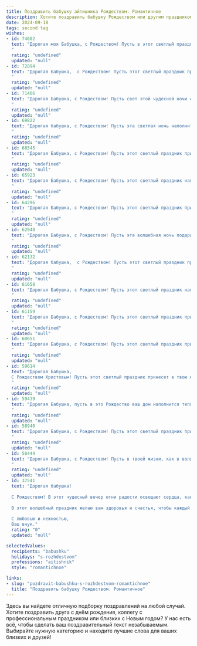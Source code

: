 ```yaml
---
title: Поздравить бабушку айтишника Рождеством. Романтичное
description: Хотите поздравить бабушку Рождеством или другим праздником? Наш ИИ создаст незабываемое поздравление, а вы обязательно выделитесь среди других.  
date: 2024-09-18
tags: second tag
wishes:
- id: 74602
  text: "Дорогая моя Бабушка, с Рождеством! Пусть в этот светлый праздник в твоем сердце воцарятся мир и спокойствие, а душа наполнится радостью и любовью. Пусть твой дом будет полон тепла и благополучия, а ты всегда будешь окружена заботой близких. С праздником!
  "
  rating: "undefined"
  updated: "null"
- id: 72894
  text: "Дорогая Бабушка,  с Рождеством! Пусть этот светлый праздник принесет тебе мир, радость и тепло домашнего очага.  В этот чудесный вечер, когда звезды сияют ярче, а сердца полны любви,  хочу пожелать тебе крепкого здоровья,  чтобы ты всегда оставалась такой же доброй, мудрой и любящей. Пусть твоя жизнь будет наполнена счастьем,  а  волшебство Рождества согревает твою душу.
  "
  rating: "undefined"
  updated: "null"
- id: 71406
  text: "Дорогая Бабушка, с Рождеством! Пусть свет этой чудесной ночи согреет твою душу, а волшебство Рождества наполнит дом счастьем и любовью. Пусть каждый день будет полон радости, как строчки рождественской песни. С любовью, твоя внучка (внук)/твоя (твой) айтишник(ца).
  "
  rating: "undefined"
  updated: "null"
- id: 69822
  text: "Дорогая бабушка, с Рождеством! Пусть эта светлая ночь наполнит ваш дом теплом, любовью и радостью, как код программиста заполняет строки программы гармонией и красотой. Пусть каждый миг этой праздничной ночи будет полон волшебства и чудес!
  "
  rating: "undefined"
  updated: "null"
- id: 68545
  text: "Дорогая Бабушка, с Рождеством! Пусть этот светлый праздник принесет в твою жизнь тепло, любовь и радость, как сияние рождественской звезды. Пусть каждый день будет наполнен счастьем, как сияние праздничной елки, а твоя душа всегда будет согрета любовью близких. Счастья тебе, моя дорогая, и крепкого здоровья!
  "
  rating: "undefined"
  updated: "null"
- id: 65923
  text: "Дорогая Бабушка, с Рождеством! Пусть этот светлый праздник наполнит твою жизнь теплом, уютом и волшебством. Пусть каждый день будет полон радости, любви и заботы.  Ты — моя звезда, свет которой всегда согревает мое сердце.  С любовью и благодарностью, твой айтишник.
  "
  rating: "undefined"
  updated: "null"
- id: 64296
  text: "Дорогая Бабушка, с Рождеством! Пусть этот светлый праздник принесет тебе мир, любовь и радость. Пусть в твоем сердце всегда царит теплый свет, а душа будет полна надежды и веры. Счастья тебе, моя дорогая, и пусть каждый день будет полон любви и добра!
  "
  rating: "undefined"
  updated: "null"
- id: 62948
  text: "Дорогая Бабушка, с Рождеством! Пусть эта волшебная ночь подарит тебе тепло, уют и светлые мечты. Желаю, чтобы каждый день был наполнен радостью и любовью, а душа пела от счастья! 🎄❤️
  "
  rating: "undefined"
  updated: "null"
- id: 62132
  text: "Дорогая бабушка,  с Рождеством! Пусть этот светлый праздник принесет в твою жизнь тепло, уют и множество счастливых мгновений. Ты –  мой самый дорогой человек,  твоя любовь и поддержка  —  лучший подарок в моей жизни. Пусть Рождественские чудеса согреют твое сердце, а твоя душа будет  полна радости!
  "
  rating: "undefined"
  updated: "null"
- id: 61658
  text: "Дорогая Бабушка, с Рождеством! Пусть этот светлый праздник наполнит твой дом теплом, любовью и радостью. Пусть в твоем сердце всегда царит мир и покой, как в уютном зимнем вечере у камина. Спасибо, что ты всегда рядом, словно  яркая звезда, освещающая путь. Желаю тебе крепкого здоровья, исполнения желаний и долгих лет жизни!
  "
  rating: "undefined"
  updated: "null"
- id: 61159
  text: "Дорогая Бабушка, с Рождеством! Пусть этот светлый праздник принесет тебе тепло, уют и радость. Я желаю тебе крепкого здоровья, душевного спокойствия и, конечно же, чтобы твой любимый внук (внучка), IT-специалист, всегда радовал тебя своими достижениями. Пусть твоя жизнь будет полна любви и счастья, а Рождество станет волшебным началом нового года!
  "
  rating: "undefined"
  updated: "null"
- id: 60651
  text: "Дорогая Бабушка, с Рождеством! Пусть этот светлый праздник принесет в твою жизнь тепло и уют, как твой любимый плед в зимний вечер. Пусть каждый день будет наполнен радостью, как твои любимые рождественские песнопения. Я очень тебя люблю, и счастлив, что ты есть в моей жизни!
  "
  rating: "undefined"
  updated: "null"
- id: 59614
  text: "Дорогая Бабушка,
  С Рождеством Христовым! Пусть этот светлый праздник принесет в твою жизнь  радость, любовь и тепло, как лучики зимнего солнца. Ты – источник мудрости и тепла в нашей семье,  и я благодарю судьбу за твою любовь и заботу.  Пусть Рождественская звезда освещает твой путь и дарит тебе здоровье и счастье!
  "
  rating: "undefined"
  updated: "null"
- id: 59439
  text: "Дорогая Бабушка, пусть в это Рождество ваш дом наполнится теплом, светом и любовью, как будто свет рождественской звезды освещает вашу душу. Желаю вам крепкого здоровья, радости и душевного покоя. Пускай ваша жизнь будет яркой, как огоньки на елочке, а сердце греет любовь близких людей. С Рождеством!
  "
  rating: "undefined"
  updated: "null"
- id: 58940
  text: "Дорогая Бабушка, с Рождеством! Пусть этот светлый праздник принесет в твою жизнь тепло, уют и покой. Желаю тебе крепкого здоровья, радости и бесконечной любви. Пусть Рождественская звезда освещает твой путь и наполняет тебя светлыми чувствами.
  "
  rating: "undefined"
  updated: "null"
- id: 58444
  text: "Дорогая Бабушка, с Рождеством! Пусть в твоей жизни, как в волшебной сказке, царят тепло, уют и любовь. Пусть тепло рождественской звезды согреет твою душу, а праздничные чудеса подарят свет и радость. Желаю тебе крепкого здоровья, мирного неба над головой и много-много счастливых моментов. С любовью, твой (твоя) (имя).
  "
  rating: "undefined"
  updated: "null"
- id: 37541
  text: "Дорогая бабушка!
  
  С Рождеством! В этот чудесный вечер огни радости освещают сердца, как коннект в нашем мире технологий. Пусть каждый миг приносит тепло и уют, подобно тому, как ваш мудрый совет освещает мой путь.
  
  В этот волшебный праздник желаю вам здоровья и счастья, чтобы каждый день наполнялся светом, как экран вашей любимой техники. Пусть в вашем доме всегда царит мир и любовь, а каждый момент дарит радость, словно добрый код, заключенный в строках программ.
  
  С любовью и нежностью,
  Ваш внук."
  rating: "0"
  updated: "null"

selectedValues:
  recipients: "babushku"
  holidays: "s-rozhdestvom"
  professions: "aitishnik"
  style: "romantichnoe"

links:
- slug: "pozdravit-babushku-s-rozhdestvom-romantichnoe"
  title: "Поздравить бабушку Рождеством. Романтичное"
---
```


Здесь вы найдете отличную подборку поздравлений на любой случай. 
Хотите поздравить друга с днём рождения, коллегу с профессиональным праздником или близких с Новым годом? У нас есть всё, чтобы сделать ваш поздравительный текст незабываемым. Выбирайте нужную категорию и находите лучшие слова для ваших близких и друзей!

